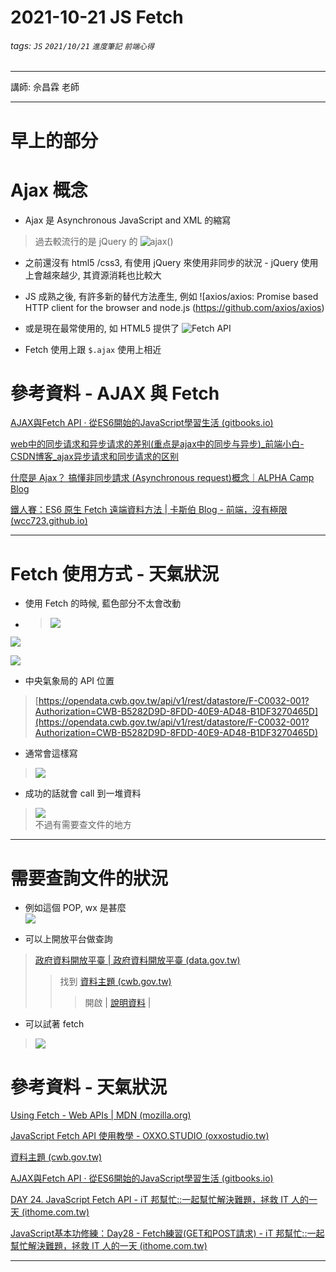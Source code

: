 # 2021-10-21 JS Fetch  
###### tags: `JS` `2021/10/21` `進度筆記` `前端心得`  
---

講師: 佘昌霖 老師   

---

# 早上的部分  

# Ajax 概念  

- Ajax 是 Asynchronous JavaScript and XML 的縮寫   

> 過去較流行的是 jQuery 的 ![ajax()](http://api.jquery.com/jquery.ajax/)        

- 之前還沒有 html5 /css3, 有使用 jQuery 來使用非同步的狀況  - jQuery 使用上會越來越少, 其資源消耗也比較大   

- JS 成熟之後, 有許多新的替代方法產生, 例如 ![axios/axios: Promise based HTTP client for the browser and node.js (https://github.com/axios/axios)  

- 或是現在最常使用的, 如 HTML5 提供了
![Fetch API](https://developer.mozilla.org/en-US/docs/Web/API/Fetch_API/Using_Fetch)   

- Fetch 使用上跟 `$.ajax` 使用上相近  

# 參考資料 - AJAX 與 Fetch  

[AJAX與Fetch API · 從ES6開始的JavaScript學習生活 (gitbooks.io)](https://eyesofkids.gitbooks.io/javascript-start-from-es6/content/part4/ajax_fetch.html)

[web中的同步请求和异步请求的差别(重点是ajax中的同步与异步)_前端小白-CSDN博客_ajax异步请求和同步请求的区别](https://blog.csdn.net/u014516981/article/details/53243564)

[什麼是 Ajax？ 搞懂非同步請求 (Asynchronous request)概念｜ALPHA Camp Blog](https://tw.alphacamp.co/blog/ajax-asynchronous-request)

[鐵人賽：ES6 原生 Fetch 遠端資料方法 | 卡斯伯 Blog - 前端，沒有極限 (wcc723.github.io)](https://wcc723.github.io/javascript/2017/12/28/javascript-fetch/)   

---

# Fetch 使用方式 - 天氣狀況  

- 使用 Fetch 的時候, 藍色部分不太會改動
- >  ![](https://i.imgur.com/KQPj1Am.png)      

![](https://i.imgur.com/olpXrDY.png)   


![](https://i.imgur.com/axgzlyJ.png)   

- 中央氣象局的 API 位置  
> [https://opendata.cwb.gov.tw/api/v1/rest/datastore/F-C0032-001?Authorization=CWB-B5282D9D-8FDD-40E9-AD48-B1DF3270465D](https://opendata.cwb.gov.tw/api/v1/rest/datastore/F-C0032-001?Authorization=CWB-B5282D9D-8FDD-40E9-AD48-B1DF3270465D)   

- 通常會這樣寫  
> ![](https://i.imgur.com/s1nnTZD.png)   

- 成功的話就會 call 到一堆資料  
> ![](https://i.imgur.com/6JrvomF.png)  
> 不過有需要查文件的地方  

---

# 需要查詢文件的狀況   

- 例如這個 POP, wx 是甚麼  
![](https://i.imgur.com/Szgssql.png)   

- 可以上開放平台做查詢  
> [政府資料開放平臺 | 政府資料開放平臺 (data.gov.tw)](https://data.gov.tw/)  
>> 找到 [資料主題 (cwb.gov.tw)](https://opendata.cwb.gov.tw/dataset/observation/O-A0003-001)   
>>> 開啟 |  [說明資料](https://opendata.cwb.gov.tw/opendatadoc/DIV2/A0003-001.pdf) |  


- 可以試著 fetch  
> ![](https://i.imgur.com/uVWCtnU.png)   


# 參考資料 - 天氣狀況  

[Using Fetch - Web APIs | MDN (mozilla.org)](https://developer.mozilla.org/zh-TW/docs/Web/API/Fetch_API/Using_Fetch)

[JavaScript Fetch API 使用教學 - OXXO.STUDIO (oxxostudio.tw)](https://www.oxxostudio.tw/articles/201908/js-fetch.html)  

[資料主題 (cwb.gov.tw)](https://opendata.cwb.gov.tw/dataset/observation/O-A0003-001)   

[AJAX與Fetch API · 從ES6開始的JavaScript學習生活 (gitbooks.io)](https://eyesofkids.gitbooks.io/javascript-start-from-es6/content/part4/ajax_fetch.html)

[DAY 24. JavaScript Fetch API - iT 邦幫忙::一起幫忙解決難題，拯救 IT 人的一天 (ithome.com.tw)](https://ithelp.ithome.com.tw/articles/10194107)   

[JavaScript基本功修練：Day28 - Fetch練習(GET和POST請求) - iT 邦幫忙::一起幫忙解決難題，拯救 IT 人的一天 (ithome.com.tw)](https://ithelp.ithome.com.tw/articles/10252941)   


---

